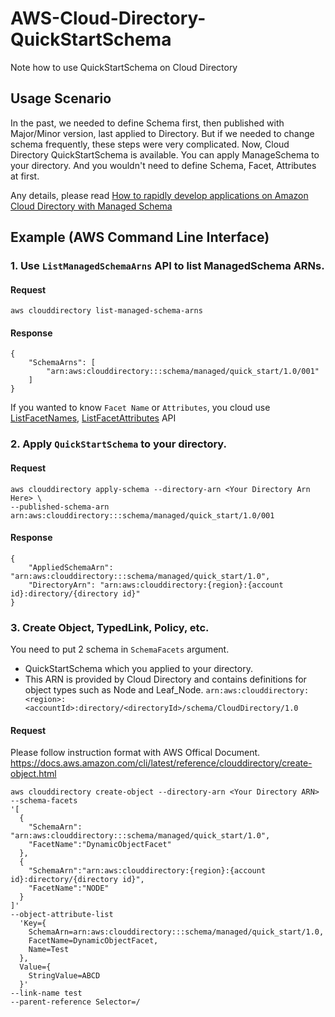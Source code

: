 # AWS-Cloud-Directory-QuickStartSchema
Note how to use QuickStartSchema on Cloud Directory

## Usage Scenario
In the past, we needed to define Schema first, then published with Major/Minor version, last applied to Directory. But if we needed to change schema frequently, these steps were very complicated. Now, Cloud Directory QuickStartSchema is available. You can apply ManageSchema to your directory. And you wouldn't need to define Schema, Facet, Attributes at first.

Any details, please read [How to rapidly develop applications on Amazon Cloud Directory with Managed Schema
](https://aws.amazon.com/tw/blogs/database/rapidly-develop-applications-on-amazon-cloud-directory-with-managed-schema/)

## Example (AWS Command Line Interface)

### 1. Use `ListManagedSchemaArns` API to list ManagedSchema ARNs.

#### Request
```Shell
aws clouddirectory list-managed-schema-arns 
```

#### Response
```
{
    "SchemaArns": [
        "arn:aws:clouddirectory:::schema/managed/quick_start/1.0/001"
    ]
}
```

If you wanted to know `Facet Name` or `Attributes`, you cloud use [ListFacetNames](https://docs.aws.amazon.com/zh_tw/directoryservice/latest/APIReference/API_ListFacetNames.html), [ListFacetAttributes](https://docs.aws.amazon.com/zh_tw/directoryservice/latest/APIReference/API_ListFacetAttributes.html) API

### 2. Apply `QuickStartSchema` to your directory.

#### Request
```Shell
aws clouddirectory apply-schema --directory-arn <Your Directory Arn Here> \
--published-schema-arn arn:aws:clouddirectory:::schema/managed/quick_start/1.0/001
```

#### Response
```
{
    "AppliedSchemaArn": "arn:aws:clouddirectory:::schema/managed/quick_start/1.0",
    "DirectoryArn": "arn:aws:clouddirectory:{region}:{account id}:directory/{directory id}"
}
```

### 3. Create Object, TypedLink, Policy, etc.

You need to put 2 schema in `SchemaFacets` argument.

  * QuickStartSchema which you applied to your directory.
  * This ARN is provided by Cloud Directory and contains definitions for object types such as Node and Leaf_Node.
  ``arn:aws:clouddirectory:<region>:<accountId>:directory/<directoryId>/schema/CloudDirectory/1.0``
  
#### Request
Please follow instruction format with AWS Offical Document.
https://docs.aws.amazon.com/cli/latest/reference/clouddirectory/create-object.html

```
aws clouddirectory create-object --directory-arn <Your Directory ARN>
--schema-facets
'[
  {
    "SchemaArn": "arn:aws:clouddirectory:::schema/managed/quick_start/1.0",
    "FacetName":"DynamicObjectFacet"
  },
  {
    "SchemaArn":"arn:aws:clouddirectory:{region}:{account id}:directory/{directory id}",
    "FacetName":"NODE"
  }
]'
--object-attribute-list
  'Key={
    SchemaArn=arn:aws:clouddirectory:::schema/managed/quick_start/1.0,
    FacetName=DynamicObjectFacet,
    Name=Test
  },
  Value={
    StringValue=ABCD
  }'
--link-name test
--parent-reference Selector=/
```
